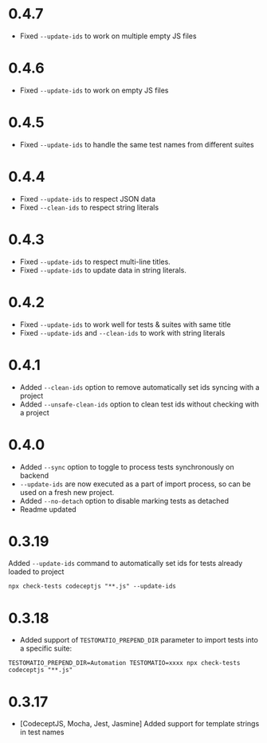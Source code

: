 # 0.4.7

* Fixed `--update-ids` to work on multiple empty JS files

# 0.4.6

* Fixed `--update-ids` to work on empty JS files

# 0.4.5

* Fixed `--update-ids` to handle the same test names from different suites

# 0.4.4

* Fixed `--update-ids` to respect JSON data 
* Fixed `--clean-ids` to respect string literals

# 0.4.3

* Fixed `--update-ids` to respect multi-line titles.
* Fixed `--update-ids` to update data in string literals.

# 0.4.2

* Fixed `--update-ids` to work well for tests & suites with same title
* Fixed `--update-ids` and `--clean-ids` to work with string literals

# 0.4.1

* Added `--clean-ids` option to remove automatically set ids syncing with a project
* Added `--unsafe-clean-ids` option to clean test ids without checking with a project


# 0.4.0

* Added `--sync` option to toggle to process tests synchronously on backend
* `--update-ids` are now executed as a part of import process, so can be used on a fresh new project.
* Added `--no-detach` option to disable marking tests as detached
* Readme updated

# 0.3.19

Added `--update-ids` command to automatically set ids for tests already loaded to project

```
npx check-tests codeceptjs "**.js" --update-ids
```

# 0.3.18

* Added support of `TESTOMATIO_PREPEND_DIR` parameter to import tests into a specific suite:

```
TESTOMATIO_PREPEND_DIR=Automation TESTOMATIO=xxxx npx check-tests codeceptjs "**.js"
```

# 0.3.17

* [CodeceptJS, Mocha, Jest, Jasmine] Added support for template strings in test names
